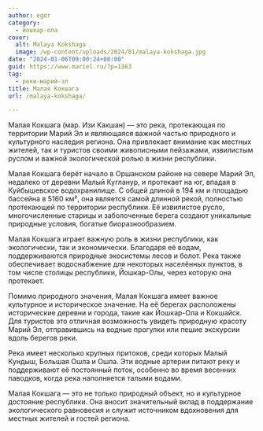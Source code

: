 ```yaml
---
author: egor
category:
  - йошкар-ола
cover:
  alt: Malaya Kokshaga
  image: /wp-content/uploads/2024/01/malaya-kokshaga.jpg
date: "2024-01-06T09:00:24+00:00"
guid: https://www.mariel.ru/?p=1363
tag:
  - реки-марий-эл
title: Малая Кокшага
url: /malaya-kokshaga/

---
```

Малая Кокшага (мар. Изи Какшан) — это река, протекающая по территории Марий Эл и являющаяся важной частью природного и культурного наследия региона. Она привлекает внимание как местных жителей, так и туристов своими живописными пейзажами, извилистым руслом и важной экологической ролью в жизни республики.

Малая Кокшага берёт начало в Оршанском районе на севере Марий Эл, недалеко от деревни Малый Кугланур, и протекает на юг, впадая в Куйбышевское водохранилище. С общей длиной в 194 км и площадью бассейна в 5160 км², она является самой длинной рекой, полностью протекающей по территории республики. Её извилистое русло, многочисленные старицы и заболоченные берега создают уникальные природные условия, богатые биоразнообразием.

Малая Кокшага играет важную роль в жизни республики, как экологически, так и экономически. Благодаря её водам, поддерживаются природные экосистемы лесов и болот. Река также обеспечивает водоснабжение для некоторых населённых пунктов, в том числе столицы республики, Йошкар-Олы, через которую она протекает.

Помимо природного значения, Малая Кокшага имеет важное культурное и историческое значение. На её берегах расположены исторические деревни и города, такие как Йошкар-Ола и Кокшайск. Для туристов это отличная возможность увидеть природную красоту Марий Эл, отправившись на водные прогулки или пешие экскурсии вдоль берегов реки.

Река имеет несколько крупных притоков, среди которых Малый Кундыш, Большая Ошла и Ошла. Эти водные артерии питают реку и поддерживают её постоянный поток, особенно во время весенних паводков, когда река наполняется талыми водами.

Малая Кокшага — это не только природный объект, но и культурное достояние республики. Она вносит значительный вклад в поддержание экологического равновесия и служит источником вдохновения для местных жителей и гостей региона.

